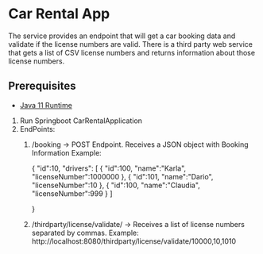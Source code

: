 # Car Rental App

The service provides an endpoint that will get a car booking data and validate if the license numbers are valid. 
There is a third party web service that gets a list of CSV license numbers and returns information about those
license numbers.

## Prerequisites

* [Java 11 Runtime](https://www.oracle.com/java/technologies/javase-jdk11-downloads.html)
    
1. Run Springboot CarRentalApplication
2. EndPoints:
   1. /booking -> POST Endpoint. Receives a JSON object with Booking Information
      Example:

         {
         "id":10,
         "drivers": [
         {
         "id":100,
         "name":"Karla",
         "licenseNumber":1000000
         },
         {
         "id":101,
         "name":"Dario",
         "licenseNumber":10
         },
         {
         "id":100,
         "name":"Claudia",
         "licenseNumber":999
         }
         ]
         
         }
   2. /thirdparty/license/validate/ -> Receives a list of license numbers separated by commas.
      Example: http://localhost:8080/thirdparty/license/validate/10000,10,1010
   

